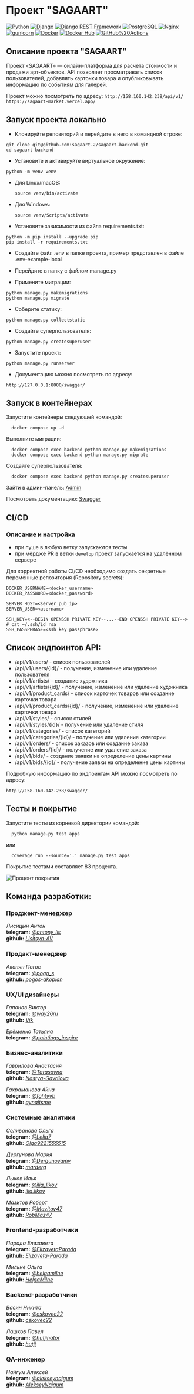 # Проект "SAGAART"

[![Python](https://img.shields.io/badge/-Python-464646?style=flat&logo=Python&logoColor=56C0C0&color=008080)](https://www.python.org/)
[![Django](https://img.shields.io/badge/-Django-464646?style=flat&logo=Django&logoColor=56C0C0&color=008080)](https://www.djangoproject.com/)
[![Django REST Framework](https://img.shields.io/badge/-Django%20REST%20Framework-464646?style=flat&logo=Django%20REST%20Framework&logoColor=56C0C0&color=008080)](https://www.django-rest-framework.org/)
[![PostgreSQL](https://img.shields.io/badge/-PostgreSQL-464646?style=flat&logo=PostgreSQL&logoColor=56C0C0&color=008080)](https://www.postgresql.org/)
[![Nginx](https://img.shields.io/badge/-NGINX-464646?style=flat&logo=NGINX&logoColor=56C0C0&color=008080)](https://nginx.org/ru/)
[![gunicorn](https://img.shields.io/badge/-gunicorn-464646?style=flat&logo=gunicorn&logoColor=56C0C0&color=008080)](https://gunicorn.org/)
[![Docker](https://img.shields.io/badge/-Docker-464646?style=flat&logo=Docker&logoColor=56C0C0&color=008080)](https://www.docker.com/)
[![Docker Hub](https://img.shields.io/badge/-Docker%20Hub-464646?style=flat&logo=Docker&logoColor=56C0C0&color=008080)](https://www.docker.com/products/docker-hub)
[![GitHub%20Actions](https://img.shields.io/badge/-GitHub%20Actions-464646?style=flat&logo=GitHub%20actions&logoColor=56C0C0&color=008080)](https://github.com/features/actions)

## Описание проекта "SAGAART"

Проект «SAGAART» — онлайн-платформа для расчета
стоимости и продажи арт-объектов. API позволяет просматривать список пользователей, добавлять карточки товара и опубликовывать информацию по событиям для галерей.

Проект можно посмотреть по адресу: 
```http://158.160.142.238/api/v1/```
```https://sagaart-market.vercel.app/```

## Запуск проекта локально

- Клонируйте репозиторий и перейдите в него в командной строке:
```
git clone git@github.com:sagaart-2/sagaart-backend.git
cd sagaart-backend
```

- Установите и активируйте виртуальное окружение:

```
python -m venv venv
```

- Для Linux/macOS:

    ```
    source venv/bin/activate
    ```

- Для Windows:

    ```
    source venv/Scripts/activate
    ```

- Установите зависимости из файла requirements.txt:

```
python -m pip install --upgrade pip
pip install -r requirements.txt
```

- Создайте файл .env в папке проекта, пример представлен в файле .env-example-local


- Перейдите в папку с файлом manage.py


- Примените миграции:
```
python manage.py makemigrations
python manage.py migrate
```

- Соберите статику:
```
python manage.py collectstatic
```

- Создайте суперпользователя:
```
python manage.py createsuperuser
```

- Запустите проект:
```
python manage.py runserver
```

- Документацию можно посмотреть по адресу:
```
http://127.0.0.1:8000/swagger/
```

## Запуск в контейнерах

Запустите контейнеры следующей командой:
  ```
    docker compose up -d
  ```

Выполните миграции:
  ```
    docker compose exec backend python manage.py makemigrations
    docker compose exec backend python manage.py migrate
  ```

Создайте суперпользователя:
  ```
    docker compose exec backend python manage.py createsuperuser
  ```

Зайти в админ-панель:
[Admin](http://127.0.0.1:8000/admin/)

Посмотреть документацию:
[Swagger](http://127.0.0.1:8000/swagger/)

## CI/CD
### Описание и настройка

- при пуше в любую ветку запускаются тесты
- при мёрдже PR в ветки `develop` проект запускается на удалённом сервере

Для корректной работы CI/CD необходимо создать секретные переменные репозитория
(Repository secrets):
```text
DOCKER_USERNAME=<docker_username>
DOCKER_PASSWORD=<docker_password>

SERVER_HOST=<server_pub_ip>
SERVER_USER=<username>

SSH_KEY=<--BEGIN OPENSSH PRIVATE KEY--...--END OPENSSH PRIVATE KEY--> # cat ~/.ssh/id_rsa
SSH_PASSPHRASE=<ssh key passphrase>
```

## Список эндпоинтов API:

- /api/v1/users/ - список пользователей
- /api/v1/users/{id}/ - получение, изменение или удаление пользователя
- /api/v1/artists/ - создание художника
- /api/v1/artists/{id}/ - получение, изменение или удаление художника
- /api/v1/product_cards/ - список карточек товаров или создание карточки товара
- /api/v1/product_cards/{id}/ - получение, изменение или удаление карточки товара
- /api/v1/styles/ - список стилей
- /api/v1/styles/{id}/ - получение или удаление стиля
- /api/v1/categories/ - список категорий
- /api/v1/categories/{id}/ - получение или удаление категории
- /api/v1/orders/ - список заказов или создание заказа
- /api/v1/orders/{id}/ - получение или удаление заказа
- /api/v1/bids/ - создание заявки на определение цены картины
- /api/v1/bids/{id}/ - получение заявки на определение цены картины

Подробную информацию по эндпоинтам API можно посмотреть по адресу:
```
http://158.160.142.238/swagger/
```

## Тесты и покрытие

Запустите тесты из корневой директории командой:

  ```
    python manage.py test apps
  ```
  или
  ```
    coverage run --source='.' manage.py test apps
  ```

Покрытие тестами составляет 83 процента.

![Процент покрытия](coverage.png)

## Команда разработки:

### Проджект-менеджер

*Лисицын Антон*  
**telegram:** [*@antony_lis*](https://t.me/antony_lis)  
**github:** [*Lisitsyn-AV*](https://github.com/Lisitsyn-AV) 

### Продакт-менеджер

*Акопян Погос*  
**telegram:** [*@pogo_s*](https://t.me/pogo_s)  
**github:** [*pogos-akopian* ](https://github.com/pogos-akopian)  

### UX/UI дизайнеры

*Гапонов Виктор*  
**telegram:** [*@way26ru*](https://t.me/way26ru)  
**github:** [*Vik*](https://github.com/Vik)  

*Ерёменко Татьяна*  
**telegram:** [*@paintings_inspire*](https://t.me/paintings_inspire)  

### Бизнес-аналитики

*Гаврилова Анастасия*  
**telegram:** [*@Tarasovna*](https://t.me/Tarasovna)  
**github:** [*Nastya-Gavrilova*](https://github.com/Nastya-Gavrilova)  

*Гахраманова Айна*  
**telegram:** [*@fghtyvb*](https://t.me/fghtyvb)  
**github:** [*aynaitsme*](https://github.com/aynaitsme)  

### Системные аналитики

*Селиванова Ольга*  
**telegram:** [*@Lelia7*](https://t.me/Lelia7)  
**github:** [*Olga9221555515*](https://github.com/Olga9221555515)  

*Дергунова Мария*  
**telegram:** [*@Dergunovamv*](https://t.me/Dergunovamv)  
**github:** [*marderg*](https://github.com/marderg)  

*Лыков Илья*  
**telegram:** [*@ilia_likov*](https://t.me/ilia_likov)  
**github:** [*ilia.likov*](https://github.com/ilia.likov)  

*Мазитов Роберт*  
**telegram:** [*@Mazitov47*](https://t.me/Mazitov47)  
**github:** [*RobMaz47*](https://github.com/RobMaz47)  

### Frontend-разработчики

*Парада Елизавета*  
**telegram:** [*@ElizavetaParada*](https://t.me/ElizavetaParada)  
**github:** [*Elizaveta-Parada*](https://github.com/Elizaveta-Parada)  

*Мильне Ольга*  
**telegram:** [*@helgamilne*](https://t.me/helgamilne)  
**github:** [*HelgaMilne*](https://github.com/HelgaMilne)  

### Backend-разработчики

*Васин Никита*  
**telegram:** [*@cskovec22*](https://t.me/cskovec22)  
**github:** [*cskovec22*](https://github.com/cskovec22)  

*Лашков Павел*  
**telegram:** [*@hutjinator*](https://t.me/hutjinator)  
**github:** [*hutji*](https://github.com/hutji)  

### QA-инженер

*Найгум Алексей*  
**telegram:** [*@alekseynaigum*](https://t.me/alekseynaigum)  
**github:** [*AlekseyNaigum*](https://github.com/AlekseyNaigum)  
